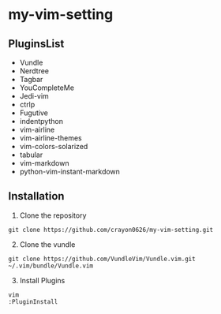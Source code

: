 # my-vim-setting

## PluginsList
- Vundle
- Nerdtree
- Tagbar
- YouCompleteMe
- Jedi-vim
- ctrlp
- Fugutive
- indentpython
- vim-airline
- vim-airline-themes
- vim-colors-solarized
- tabular
- vim-markdown
- python-vim-instant-markdown

## Installation
1. Clone the repository
 ```Shell
 git clone https://github.com/crayon0626/my-vim-setting.git
 ```

2. Clone the vundle
 ```Shell
 git clone https://github.com/VundleVim/Vundle.vim.git ~/.vim/bundle/Vundle.vim 
 ```

3. Install Plugins
 ```Shell
 vim
 :PluginInstall
 ```
